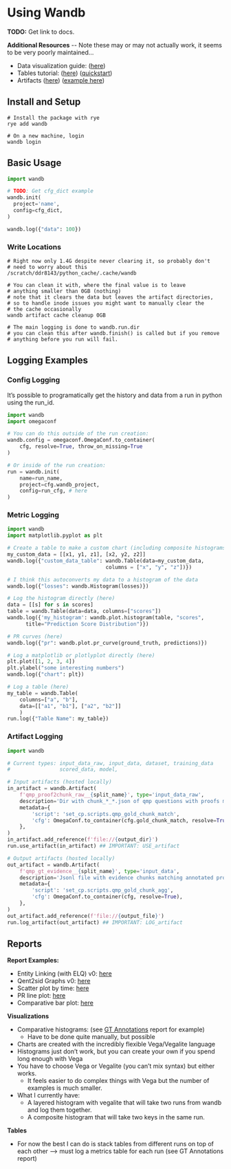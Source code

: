 # Using Wandb

**TODO:** Get link to docs.

**Additional Resources**
-- Note these may or may not actually work, it seems to be very poorly maintained…
- Data visualization guide: ([here](https://docs.wandb.ai/guides/data-vis))
- Tables tutorial: ([here](https://wandb.ai/stacey/nlg/reports/Visualize-Text-Data-Predictions--Vmlldzo1NzcwNzY?_gl=1*g9vscn*_ga*NTUyNDM3NDQ0LjE2OTAyMjQ1Mjc.*_ga_JH1SJHJQXJ*MTY5MDIyNDUyNi4xLjEuMTY5MDIyNTEwOC4xNi4wLjA.)) ([quickstart](https://docs.wandb.ai/guides/data-vis/tables-quickstart))
- Artifacts ([here](https://docs.wandb.ai/guides/artifacts)) ([example here](https://colab.research.google.com/github/wandb/examples/blob/master/colabs/wandb-artifacts/Pipeline_Versioning_with_W%26B_Artifacts.ipynb))


## Install and Setup

```shell
# Install the package with rye
rye add wandb

# On a new machine, login
wandb login
```

## Basic Usage
```python
import wandb

# TODO: Get cfg_dict example
wandb.init(
  project='name',
  config=cfg_dict,
)

wandb.log({"data": 100})
```

### Write Locations
```shell
# Right now only 1.4G despite never clearing it, so probably don't
# need to worry about this
/scratch/ddr8143/python_cache/.cache/wandb

# You can clean it with, where the final value is to leave
# anything smaller than 0GB (nothing)
# note that it clears the data but leaves the artifact directories,
# so to handle inode issues you might want to manually clear the
# the cache occasionally
wandb artifact cache cleanup 0GB

# The main logging is done to wandb.run.dir
# you can clean this after wandb.finish() is called but if you remove
# anything before you run will fail.
```

## Logging Examples

### Config Logging
It’s possible to programatically get the history and data from a run in python using the run_id.

```python
import wandb
import omegaconf

# You can do this outside of the run creation:
wandb.config = omegaconf.OmegaConf.to_container(
    cfg, resolve=True, throw_on_missing=True
)

# Or inside of the run creation:
run = wandb.init(
    name=run_name,
    project=cfg.wandb_project,
    config=run_cfg, # here
)
```

### Metric Logging

```python
import wandb
import matplotlib.pyplot as plt

# Create a table to make a custom chart (including composite histograms, here)
my_custom_data = [[x1, y1, z1], [x2, y2, z2]]
wandb.log({"custom_data_table": wandb.Table(data=my_custom_data,
                                columns = ["x", "y", "z"])})

# I think this autoconverts my data to a histogram of the data
wandb.log({"losses": wandb.Histogram(losses)})

# Log the histogram directly (here)
data = [[s] for s in scores]
table = wandb.Table(data=data, columns=["scores"])
wandb.log({'my_histogram': wandb.plot.histogram(table, "scores",
 	  title="Prediction Score Distribution")})

# PR curves (here)
wandb.log({"pr": wandb.plot.pr_curve(ground_truth, predictions)})

# Log a matplotlib or plotlyplot directly (here)
plt.plot([1, 2, 3, 4])
plt.ylabel("some interesting numbers")
wandb.log({"chart": plt})

# Log a table (here)
my_table = wandb.Table(
    columns=["a", "b"], 
    data=[["a1", "b1"], ["a2", "b2"]]
    )
run.log({"Table Name": my_table})
```

### Artifact Logging
```python
import wandb

# Current types: input_data_raw, input_data, dataset, training_data
#                scored_data, model, 

# Input artifacts (hosted locally)
in_artifact = wandb.Artifact(
    f'qmp_proof2chunk_raw__{split_name}', type='input_data_raw',
    description='Dir with chunk_*_*.json of qmp questions with proofs matched to context passages.',
    metadata={
        'script': 'set_cp.scripts.qmp_gold_chunk_match',
        'cfg': OmegaConf.to_container(cfg.gold_chunk_match, resolve=True),
    },
)
in_artifact.add_reference(f'file://{output_dir}')
run.use_artifact(in_artifact) ## IMPORTANT: USE_artifact

# Output artifacts (hosted locally)
out_artifact = wandb.Artifact(
    f'qmp_gt_evidence__{split_name}', type='input_data',
    description='Jsonl file with evidence chunks matching annotated proofs for qmp questions',
    metadata={
        'script': 'set_cp.scripts.qmp_gold_chunk_agg',
        'cfg': OmegaConf.to_container(cfg, resolve=True),
    },
)
out_artifact.add_reference(f'file://{output_file}')
run.log_artifact(out_artifact) ## IMPORTANT: LOG_artifact
```

## Reports

**Report Examples:**
- Entity Linking (with ELQ) v0: [here](https://drive.google.com/file/d/13NRit-L9KqJIEdkuz-iVsyk99zvUHa8m/view?usp=drive_link)
- Qent2sid Graphs v0: [here](https://drive.google.com/file/d/1nVCNigN4mdDpUUiGzLHWnip9DTp3UBX_/view?usp=drive_link)
- Scatter plot by time: [here](https://drive.google.com/file/d/19l6-5G6BgVyPAhav3fNGCPuMvb_ADq57/view?usp=drive_link)
- PR line plot: [here](https://drive.google.com/file/d/1h-dWxi1vVqdRokGPBNqFv2x7NdHyyh1T/view?usp=drive_link)
- Comparative bar plot: [here](https://drive.google.com/file/d/16-ekToKZYEPj8Zu5LjVx60kSYov9K5GF/view?usp=drive_link)

**Visualizations**
- Comparative histograms: (see [GT Annotations](https://wandb.ai/danielle-rothermel/qmp_gt_annotations/reports/GT-Annotations--Vmlldzo1MzAxODA4) report for example)
    - Have to be done quite manually, but possible
- Charts are created with the incredibly flexible Vega/Vegalite language
- Histograms just don’t work, but you can create your own if you spend long enough with Vega
- You have to choose Vega or Vegalite (you can’t mix syntax) but either works.
    - It feels easier to do complex things with Vega but the number of examples is much smaller.
- What I currently have:
    - A layered histogram with vegalite that will take two runs from wandb and log them together.
    - A composite histogram that will take two keys in the same run.
 
**Tables**
- For now the best I can do is stack tables from different runs on top of each other —> must log a metrics table for each run (see GT Annotations report)

